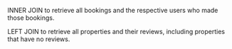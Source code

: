   INNER JOIN to retrieve all bookings and the respective users who made those bookings.

  LEFT JOIN to retrieve all properties and their reviews, including properties that have no reviews.

